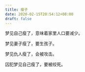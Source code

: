 ```yaml
---
title: 瘦子
date: 2020-02-15T20:54:12+08:00
draft: false
---
```


梦见自己瘦了，意味着家里人口要减少。

梦见妻子瘦了，要生孩子。

梦见仇人瘦了，会被攻击。

囚犯梦见自己瘦了，要被绞死。